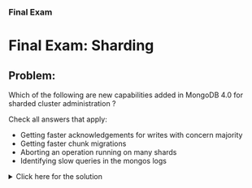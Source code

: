 ### Final Exam
# Final Exam: Sharding

## Problem:

Which of the following are new capabilities added in MongoDB 4.0 for sharded cluster administration ?

Check all answers that apply:

 - Getting faster acknowledgements for writes with concern majority
 - Getting faster chunk migrations
 - Aborting an operation running on many shards
 - Identifying slow queries in the mongos logs

<details>
  <summary>Click here for the solution</summary>
    <ul>
      <li>Aborting an operation running on many shards</li>
	  <li>Identifying slow queries in the mongos logs</li>
    </ul>
</details>